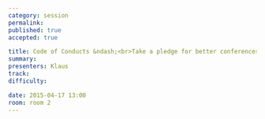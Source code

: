 ```yaml
---
category: session
permalink:
published: true
accepted: true

title: Code of Conducts &ndash;<br>Take a pledge for better conferences
summary:
presenters: Klaus
track:
difficulty:

date: 2015-04-17 13:00
room: room 2
---
```


<!-- This is an empty session so it doesn't need visible content -->
